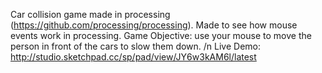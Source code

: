 Car collision game made in processing (https://github.com/processing/processing).
Made to see how mouse events work in processing.
Game Objective: use your mouse to move the person in front of the cars to slow them down. /n
Live Demo: http://studio.sketchpad.cc/sp/pad/view/JY6w3kAM6l/latest
